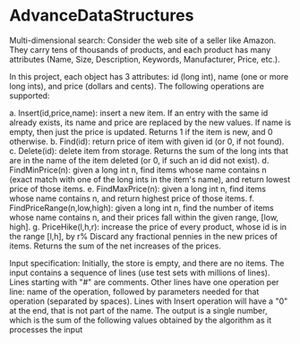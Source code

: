 AdvanceDataStructures
=====================

Multi-dimensional search: Consider the web site of a seller like Amazon.
They carry tens of thousands of products, and each product has many attributes (Name, Size, Description, Keywords, Manufacturer, Price, etc.).

In this project, each object has 3 attributes: id (long int), name (one or more long ints), and price (dollars and cents). 
The following operations are supported:

a. Insert(id,price,name): insert a new item. If an entry with the same id already exists, its name and price are replaced by the new values. If name is empty, then just the price is updated. Returns 1 if the item is new, and 0 otherwise.
b. Find(id): return price of item with given id (or 0, if not found).
c. Delete(id): delete item from storage. Returns the sum of the long ints that are in the name of the item deleted (or 0, if such an id did not exist).
d. FindMinPrice(n): given a long int n, find items whose name contains n (exact match with one of the long ints in the item's name), and return lowest price of those items.
e. FindMaxPrice(n): given a long int n, find items whose name contains n, and return highest price of those items.
f. FindPriceRange(n,low,high): given a long int n, find the number of items whose name contains n, and their prices fall within the given range, [low, high].
g. PriceHike(l,h,r): increase the price of every product, whose id is in the range [l,h], by r% Discard any fractional pennies in the new prices of items. Returns the sum of the net increases of the prices.

Input specification: Initially, the store is empty, and there are no items. The input contains a sequence of lines (use test sets with millions of lines). Lines starting with "#" are comments. Other lines have one operation per line: name of the operation, followed by parameters needed for that operation (separated by spaces). Lines with Insert operation will have a "0" at the end, that is not part of the name. The output is a single number, which is the sum of the following values obtained by the algorithm as it processes the input
